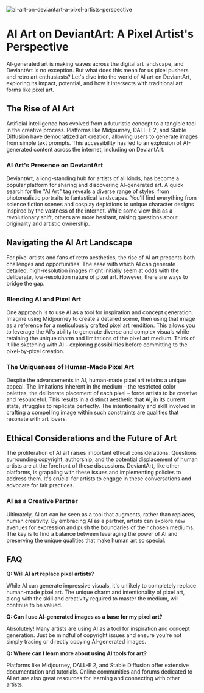 ![ai-art-on-deviantart-a-pixel-artists-perspective](https://images.pexels.com/photos/18069362/pexels-photo-18069362.png?auto=compress&cs=tinysrgb&fit=crop&h=627&w=1200)

# AI Art on DeviantArt: A Pixel Artist's Perspective

AI-generated art is making waves across the digital art landscape, and DeviantArt is no exception. But what does this mean for us pixel pushers and retro art enthusiasts? Let's dive into the world of AI art on DeviantArt, exploring its impact, potential, and how it intersects with traditional art forms like pixel art.

## The Rise of AI Art

Artificial intelligence has evolved from a futuristic concept to a tangible tool in the creative process. Platforms like Midjourney, DALL-E 2, and Stable Diffusion have democratized art creation, allowing users to generate images from simple text prompts. This accessibility has led to an explosion of AI-generated content across the internet, including on DeviantArt.

### AI Art's Presence on DeviantArt

DeviantArt, a long-standing hub for artists of all kinds, has become a popular platform for sharing and discovering AI-generated art. A quick search for the "AI Art" tag reveals a diverse range of styles, from photorealistic portraits to fantastical landscapes. You'll find everything from science fiction scenes and cosplay depictions to unique character designs inspired by the vastness of the internet. While some view this as a revolutionary shift, others are more hesitant, raising questions about originality and artistic ownership.

## Navigating the AI Art Landscape

For pixel artists and fans of retro aesthetics, the rise of AI art presents both challenges and opportunities. The ease with which AI can generate detailed, high-resolution images might initially seem at odds with the deliberate, low-resolution nature of pixel art. However, there are ways to bridge the gap.

### Blending AI and Pixel Art

One approach is to use AI as a tool for inspiration and concept generation. Imagine using Midjourney to create a detailed scene, then using that image as a reference for a meticulously crafted pixel art rendition. This allows you to leverage the AI's ability to generate diverse and complex visuals while retaining the unique charm and limitations of the pixel art medium. Think of it like sketching with AI – exploring possibilities before committing to the pixel-by-pixel creation.

### The Uniqueness of Human-Made Pixel Art

Despite the advancements in AI, human-made pixel art retains a unique appeal. The limitations inherent in the medium – the restricted color palettes, the deliberate placement of each pixel – force artists to be creative and resourceful. This results in a distinct aesthetic that AI, in its current state, struggles to replicate perfectly. The intentionality and skill involved in crafting a compelling image within such constraints are qualities that resonate with art lovers.

## Ethical Considerations and the Future of Art

The proliferation of AI art raises important ethical considerations. Questions surrounding copyright, authorship, and the potential displacement of human artists are at the forefront of these discussions. DeviantArt, like other platforms, is grappling with these issues and implementing policies to address them. It's crucial for artists to engage in these conversations and advocate for fair practices.

### AI as a Creative Partner

Ultimately, AI art can be seen as a tool that augments, rather than replaces, human creativity. By embracing AI as a partner, artists can explore new avenues for expression and push the boundaries of their chosen mediums. The key is to find a balance between leveraging the power of AI and preserving the unique qualities that make human art so special.

## FAQ

**Q: Will AI art replace pixel artists?**

While AI can generate impressive visuals, it's unlikely to completely replace human-made pixel art. The unique charm and intentionality of pixel art, along with the skill and creativity required to master the medium, will continue to be valued.

**Q: Can I use AI-generated images as a base for my pixel art?**

Absolutely! Many artists are using AI as a tool for inspiration and concept generation. Just be mindful of copyright issues and ensure you're not simply tracing or directly copying AI-generated images.

**Q: Where can I learn more about using AI tools for art?**

Platforms like Midjourney, DALL-E 2, and Stable Diffusion offer extensive documentation and tutorials. Online communities and forums dedicated to AI art are also great resources for learning and connecting with other artists.
